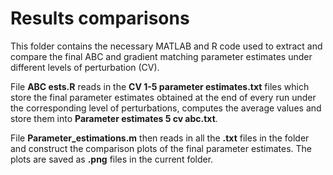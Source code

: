 # Results comparisons #
This folder contains the necessary MATLAB and R code used to extract and compare the final ABC and gradient matching parameter estimates under different levels of perturbation (CV). 

File **ABC ests.R** reads in the **CV 1-5 parameter estimates.txt** files which store the final parameter estimates obtained at the end of every run under the corresponding level of perturbations, computes the average values and store them into **Parameter estimates 5 cv abc.txt**. 

File **Parameter_estimations.m** then reads in all the **.txt** files in the folder and construct the comparison plots of the final parameter estimates. The plots are saved as **.png** files in the current folder. 
